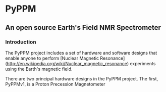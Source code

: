 # PyPPM
## An open source Earth's Field NMR Spectrometer

### Introduction

The PyPPM project includes a set of hardware and software designs that enable
anyone to perform [Nuclear Magnetic Resonance]
(http://en.wikipedia.org/wiki/Nuclear_magnetic_resonance) experiments using
the Earth's magnetic field.

There are two principal hardware designs in the PyPPM project. The first,
PyPPMv1, is a Proton Precession Magnetometer

### 
